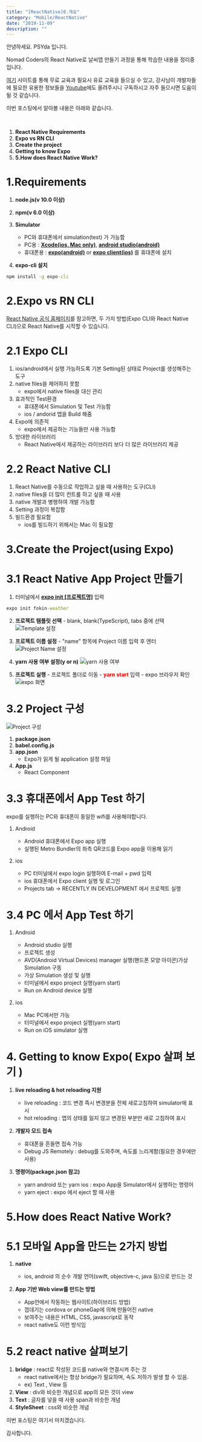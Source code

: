 ```yaml
---
title: "[ReactNative]0.개요"
category: "Mobile/ReactNative"
date: "2019-11-09"
description: ""
---
```


안녕하세요. PSYda 입니다.

Nomad Coders의 React Native로 날씨앱 만들기 과정을 통해 학습한 내용을 정리중입니다.

[여기](https://academy.nomadcoders.co/courses/) 사이트를 통해 무료 교육과 필요시 유료 교육을 들으실 수 있고, 강사님이 개발자들에 필요한 유용한 정보들을 [Youtube](https://www.youtube.com/channel/UCUpJs89fSBXNolQGOYKn0YQ)에도 올려주시니 구독하시고 자주 들으시면 도움이 될 것 같습니다.

이번 포스팅에서 알아볼 내용은 아래와 같습니다.

<div id = "summary">
<br>
<ol>
    <li><strong>React Native Requirements</strong></li>
    <li><strong>Expo vs RN CLI</strong></li>
    <li><strong>Create the project</strong></li>
    <li><strong>Getting to know Expo</strong></li>
    <li><strong>5.How does React Native Work?</strong></li>
</ol>
</div>

# 1.Requirements

1. **node.js(v 10.0 이상)**
2. **npm(v 6.0 이상)**
3. **Simulator**

   - PC와 휴대폰에서 simulation(test) 가 가능함
   - PC용 : <u>**Xcode(ios, Mac only)**</u>, <u>**android studio(android)**</u>
   - 휴대폰용 : <u>**expo(android)**</u> or <u>**expo client(ios)**</u> 를 휴대폰에 설치

4. **expo-cli 설치**

```cmd
npm install -g expo-cli
```

# 2.Expo vs RN CLI

[React Native 공식 홈페이지](https://facebook.github.io/react-native/docs/getting-started)를 참고하면, 두 가지 방법(Expo CLI와 React Native CLI)으로 React Native를 시작할 수 있습니다.

# 2.1 Expo CLI

1. ios/android에서 실행 가능하도록 기본 Setting된 상태로 Project를 생성해주는 도구
2. native files을 제어하지 못함
   - expo에서 native files을 대신 관리
3. 효과적인 Test환경
   - 휴대폰에서 Simulation 및 Test 가능함
   - ios / andorid 앱을 Build 해줌
4. Expo에 의존적
   - expo에서 제공하는 기능들만 사용 가능함
5. 방대한 라이브러리
   - React Native에서 제공하는 라이브러리 보다 더 많은 라이브러리 제공

# 2.2 React Native CLI

1. React Native를 수동으로 작업하고 싶을 때 사용하는 도구(CLI)
2. native files을 더 많이 컨트롤 하고 싶을 때 사용
3. native 개발과 병행하여 개발 가능함
4. Setting 과정이 복잡함
5. 빌드환경 필요함
   - ios를 빌드하기 위해서는 Mac 이 필요함

# 3.Create the Project(using Expo)

# 3.1 React Native App Project 만들기

1. 터미널에서 <u>**expo init [프로젝트명]**</u> 입력

```cmd
expo init fokin-weather
```

2. **프로젝트 템플릿 선택** - blank, blank(TypeScript), tabs 중에 선택
   ![Template 설정](./img/1_1.png)

3. **프로젝트 이름 설정** - "name" 항목에 Project 이름 입력 후 엔터
   ![Project Name 설정](./img/1_2.png)

4. **yarn 사용 여부 설정(y or n)**
   ![yarn 사용 여부](./img/1_3.png)

5. **프로젝트 실행** - 프로젝트 폴더로 이동 - **<span style="color:red">yarn start</span>** 입력 - expo 브라우저 확인
   ![expo 화면](./img/1_5.png)

# 3.2 Project 구성

![Project 구성](./img/1_4.png)

1. **package.json**
2. **babel.config.js**
3. **app.json**
   - Expo가 읽게 될 application 설정 파일
4. **App.js**
   - React Component

# 3.3 휴대폰에서 App Test 하기

expo를 실행하는 PC와 휴대폰이 동일한 wifi를 사용해야합니다.

1. Android

   - Android 휴대폰에서 Expo app 실행
   - 실행된 Metro Bundler의 좌측 QR코드를 Expo app을 이용해 읽기

2. ios
   - PC 터미널에서 expo login 실행하여 E-mail + pwd 입력
   - ios 휴대폰에서 Expo client 실행 및 로그인
   - Projects tab -> RECENTLY IN DEVELOPMENT 에서 프로젝트 실행

# 3.4 PC 에서 App Test 하기

1. Android

   - Android studio 실행
   - 프로젝트 생성
   - AVD(Android Virtual Devices) manager 실행(핸드폰 모양 아이콘)가상 Simulation 구동
   - 가상 Simulation 생성 및 실행
   - 터미널에서 expo project 실행(yarn start)
   - Run on Android device 실행

2. ios
   - Mac PC에서만 가능
   - 터미널에서 expo project 실행(yarn start)
   - Run on iOS simulator 실행

# 4. Getting to know Expo( Expo 살펴 보기 )

1. **live reloading & hot reloading 지원**

   - live reloading : 코드 변경 즉시 변경분을 전체 새로고침하여 simulator에 표시
   - hot reloading : 앱의 상태를 잃지 않고 변경된 부분만 새로 고침하여 표시

2. **개발자 모드 접속**

   - 휴대폰을 흔들면 접속 가능
   - Debug JS Remotely : debug를 도와주며, 속도를 느리게함(필요한 경우에만 사용)

3. **명령어(package.json 참고)**
   - yarn android 또는 yarn ios : expo App을 Simulator에서 실행하는 명령어
   - yarn eject : expo 에서 eject 할 때 사용

# 5.How does React Native Work?

# 5.1 모바일 App을 만드는 2가지 방법

1. **native**

   - ios, android 의 순수 개발 언어(swift, objective-c, java 등)으로 만드는 것

2. **App 기반 Web view를 만드는 방법**
   - App안에서 작동하는 웹사이트(하이브리드 방법)
   - 껍데기는 cordova or phoneGap에 의해 만들어진 native
   - 보여주는 내용은 HTML, CSS, javascript로 동작
   - react native도 이런 방식임

# 5.2 react native 살펴보기

1. **bridge** : react로 작성된 코드를 native와 연결시켜 주는 것
   - react native에서는 항상 bridge가 필요하며, 속도 저하가 발생 할 수 있음.
   - ex) Text , View 등
2. **View** : div와 비슷한 개념으로 app의 모든 것이 view
3. **Text** : 글자를 넣을 때 사용 span과 비슷한 개념
4. **StyleSheet** : css와 비슷한 개념

이번 포스팅은 여기서 마치겠습니다.

감사합니다.
